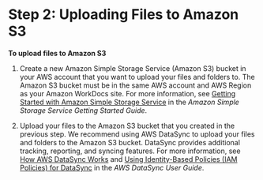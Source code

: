 # Step 2: Uploading Files to Amazon S3<a name="s3-upload"></a>

**To upload files to Amazon S3**

1. Create a new Amazon Simple Storage Service \(Amazon S3\) bucket in your AWS account that you want to upload your files and folders to\. The Amazon S3 bucket must be in the same AWS account and AWS Region as your Amazon WorkDocs site\. For more information, see [Getting Started with Amazon Simple Storage Service](https://docs.aws.amazon.com/AmazonS3/latest/gsg/GetStartedWithS3.html) in the *Amazon Simple Storage Service Getting Started Guide*\.

1. Upload your files to the Amazon S3 bucket that you created in the previous step\. We recommend using AWS DataSync to upload your files and folders to the Amazon S3 bucket\. DataSync provides additional tracking, reporting, and syncing features\. For more information, see [How AWS DataSync Works](https://docs.aws.amazon.com/datasync/latest/userguide/how-datasync-works.html) and [Using Identity\-Based Policies \(IAM Policies\) for DataSync](https://docs.aws.amazon.com/datasync/latest/userguide/using-identity-based-policies.html) in the *AWS DataSync User Guide*\.